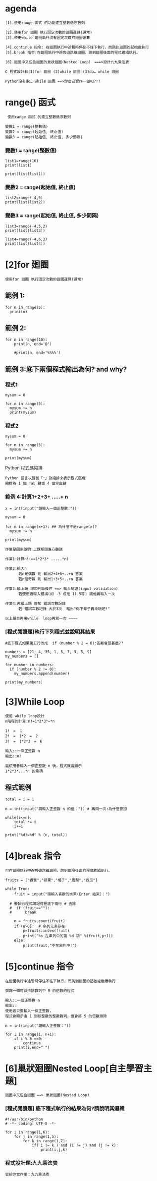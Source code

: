 # agenda
```
[1].使用range 函式 的功能建立整數循序數列

[2].使用for 廻圈 執行固定次數的廻圈運算(通常)
[3].使用while 廻圈執行沒有固定次數的廻圈運算

[4].continue 指令: 在廻圈執行中途暫時停住不往下執行，而跳到廻圈的起始處執行
[5].break 指令:在廻圈執行中途強迫跳離廻圈，跳到廻圈後面的程式繼續執行。

[6].廻圈中又包含廻圈的巢狀廻圈(Nested Loop)　===>設計九九乘法表
```
```
C 程式設計有(1)for 廻圈 (2)while 廻圈 (3)do… while 廻圈 

Python沒有do… while 廻圈 ==>你自己實作一個吧?!!
```

# range() 函式
```
 使用range 函式 的建立整數循序數列
 
變數1 = range(整數值)
變數2 = range(起始值, 終止值)
變數3 = range(起始值, 終止值, 多少間隔)
```
### 變數1 = range(整數值)
```
list1=range(10)
print(list1)

print(list(list1))
```
### 變數2 = range(起始值, 終止值)
```
list2=range(-4,5)
print(list(list2))
```
### 變數3 = range(起始值, 終止值, 多少間隔)
```
list3=range(-4,5,2)
print(list(list3))
```
```
list4=range(-4,6,2)
print(list(list4))
```
# [2]for 廻圈 
```
使用for 廻圈 執行固定次數的廻圈運算(通常)
```
## 範例 1:
```
for n in range(5):
  print(n)
```
## 範例 2:
```
for n in range(10):
    print(n, end='@')

    #print(n, end='%%%%')
```
## 範例 3:底下兩個程式輸出為何? and why?
### 程式1
```
mysum = 0

for n in range(5):
  mysum += n
  print(mysum)
```
### 程式2
```
mysum = 0

for n in range(5):
  mysum += n

print(mysum)
```
Python 程式碼縮排
```
Python 語言以冒號「:」及縮排來表示程式區塊
縮排為 1 個 Tab 鍵或 4 個空白鍵
```
### 範例 4:計算1+2+3+ .....+ n
```
x = int(input("請輸入一個正整數:"))

mysum = 0

for n in range(x+1): ## 為什麼不是range(x)?
  mysum += n

print(mysum)
```
```
作業是回家做的,上課期間專心聽講

作業1:計算n!(==1*2*3* .....*n)

作業2:輸入n
      若n是偶數 則 輸出2+4+6+..+n 答案
      若n是奇數 則 輸出1+3+5+..+n 答案

作業3:續上題 增加判斷條件 ==> 輸入驗證(input validation)
      若使用者輸入錯誤(如 -3 或是 11.5等) 請他再輸入一次

作業4:再續上題 增加 錯誤次數記錄
      若 錯誤次數記錄 大於3次  輸出"你下輩子再來玩吧!"

以上題目再用while  loop再寫一次 ~~~~
```

### [程式閱讀題]執行下列程式並說明其結果
```
#底下程式如果第五行改成  if (number % 2 = 0):答案會是甚麼??

numbers = [21, 4, 35, 1, 8, 7, 3, 6, 9]
my_numbers = []

for number in numbers:
  if (number % 2 != 0): 
    my_numbers.append(number)

print(my_numbers)
```
# [3]While Loop
```
使用 while loop設計 
n階程的計算:n!=1*2*3*⋯*n

1!　=　１
2!　=　1*2　=　2
3!　=　1*2*3　=　6
```
```
輸入::一個正整數 n
輸出::n!

當使用者輸入一個正整數 n 後，程式就會顯示
1*2*3*...*n 的乘積
```
## 程式範例
```
total = i = 1

n = int(input("請輸入正整數 n 的值：")) # 再問一次:為什麼要加

while(i<=n):
    total *= i  
    i+=1      

print("%d!=%d" % (n, total))
```

# [4]break 指令
```
可在廻圈執行中途強迫跳離廻圈，跳到廻圈後面的程式繼續執行。
```
```
fruits = ["香蕉","蘋果","橘子","鳳梨","西瓜"]

while True:
    fruit = input("請輸入喜歡的水果(Enter 結束)：")

  # 要執行程式請記得把底下兩行 # 去除 
  #  if (fruit==""):
  #      break

    n = fruits.count(fruit) 
    if (n>0):  # 串列元素存在
        p=fruits.index(fruit)
        print("%s 在串列中的第 %d 項" %(fruit,p+1))
    else:
        print(fruit,"不在串列中!")
```
# [5]continue 指令 
```
在廻圈執行中途暫時停住不往下執行，而跳到廻圈的起始處繼續執行
```
```
撰寫一個可以排除數列中 5 的倍數的程式

輸入::一個正整數 n
輸出::
使用者只要輸入一個正整數，
程式會顯示由 1 到該整數的整數數列，但會將 5 的倍數排除
```
```
n = int(input("請輸入正整數："))

for i in range(1, n+1):
    if i % 5 ==0:
        continue
    print(i,end=" ")
```
# [6]巢狀廻圈Nested Loop[自主學習主題]
```
廻圈中又包含廻圈 ==> 巢狀廻圈(Nested Loop)
```

### [程式閱讀題] 底下程式執行的結果為何?請說明其邏輯
```
#!/usr/bin/python
# -*- coding: UTF-8 -*-
 
for i in range(1,6):
    for j in range(1,5):
        for k in range(1,7):
            if( i != k ) and (i != j) and (j != k):
                print(i,j,k)
```

### 程式設計題:九九乘法表
```
留給你當作業：九九乘法表
```



